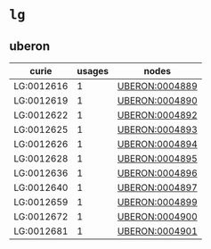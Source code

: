 # `lg`

## uberon

| curie      |   usages | nodes                                                           |
|------------|----------|-----------------------------------------------------------------|
| LG:0012616 |        1 | [UBERON:0004889](http://purl.obolibrary.org/obo/UBERON_0004889) |
| LG:0012619 |        1 | [UBERON:0004890](http://purl.obolibrary.org/obo/UBERON_0004890) |
| LG:0012622 |        1 | [UBERON:0004892](http://purl.obolibrary.org/obo/UBERON_0004892) |
| LG:0012625 |        1 | [UBERON:0004893](http://purl.obolibrary.org/obo/UBERON_0004893) |
| LG:0012626 |        1 | [UBERON:0004894](http://purl.obolibrary.org/obo/UBERON_0004894) |
| LG:0012628 |        1 | [UBERON:0004895](http://purl.obolibrary.org/obo/UBERON_0004895) |
| LG:0012636 |        1 | [UBERON:0004896](http://purl.obolibrary.org/obo/UBERON_0004896) |
| LG:0012640 |        1 | [UBERON:0004897](http://purl.obolibrary.org/obo/UBERON_0004897) |
| LG:0012659 |        1 | [UBERON:0004899](http://purl.obolibrary.org/obo/UBERON_0004899) |
| LG:0012672 |        1 | [UBERON:0004900](http://purl.obolibrary.org/obo/UBERON_0004900) |
| LG:0012681 |        1 | [UBERON:0004901](http://purl.obolibrary.org/obo/UBERON_0004901) |

